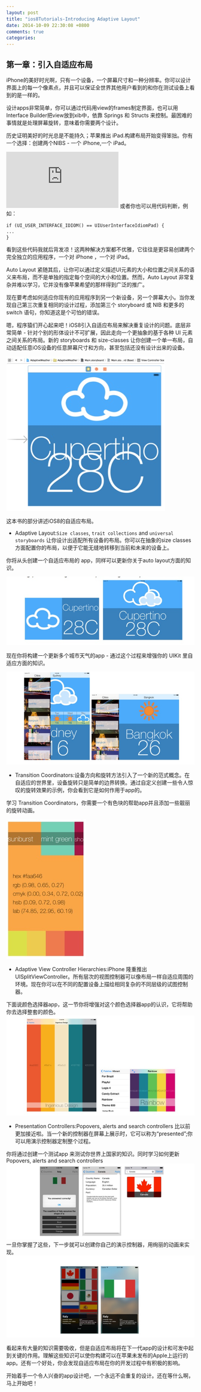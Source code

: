 ```yaml
---
layout: post
title: "ios8Tutorials-Introducing Adaptive Layout"
date: 2014-10-09 22:30:08 +0800
comments: true
categories: 
---
```

## 第一章：引入自适应布局

iPhone的美好时光啊，只有一个设备，一个屏幕尺寸和一种分辨率。你可以设计界面上的每一个像素点，并且可以保证全世界其他用户看到的和你在测试设备上看到的是一样的。

设计apps非常简单，你可以通过代码用view的frames制定界面，也可以用Interface Builder把view放到xib中，依靠	Springs 和 Structs 来控制。最困难的事情就是处理屏幕旋转，意味着你需要两个设计。

历史证明美好的时光总是不能持久；苹果推出 iPad.构建布局开始变得笨拙。你有一个选择：创建两个NIBS - 一个 iPhone,一个 iPad。

 ![Smaller icon](http://api.photo.yunpan.360.cn/intf.php?method=Photo.getThumb&qid=375125087&nid=141347171349144041&size=1280_1280&devid=&rtick=1413471713&v=1.0.1&devtype=web&sign=4140a0af140e55906df1651d32b3dd6f&xid=266005)
 或者你也可以用代码判断，例如：
 
 	if (UI_USER_INTERFACE_IDIOM() == UIUserInterfaceIdiomPad) { 
 	...
	}

看到这些代码我就后背发凉！这两种解决方案都不优雅，它往往是更容易创建两个完全独立的应用程序，一个对 iPhone ，一个对 iPad。

Auto Layout 紧随其后，让你可以通过定义描述UI元素的大小和位置之间关系的语义来布局，而不是单独的指定每个空间的大小和位置。然而，Auto Layout 非常复杂并难以学习，它并没有像苹果希望的那样得到广泛的推广。

现在要考虑如何适应你现有的应用程序到另一个新设备，另一个屏幕大小。当你发现自己第三次重复相同的设计过程，添加第三个 storyboard 或 NIB 和更多的 switch 语句，你知道这是个可怕的错误。

嗯，程序猿们开心起来吧！iOS8引入自适应布局来解决重复设计的问题。底层非常简单 - 针对个别的形体设计不可扩展，因此走向一个更抽象的基于各种 UI 元素之间关系的布局。新的 storyboards 和 size-classes 让你创建一个单一布局，自动适配任意iOS设备的任意屏幕尺寸和方向，甚至包括还没有设计出来的设备。

![Smaller icon](ios8Image/01_02.png)

这本书的部分讲述iOS8的自适应布局。

* Adaptive Layout:`Size classes`, `trait collections` and `universal storyboards` 让你设计出适配所有设备的布局。你可以在抽象的size classes 方面配置你的布局，以便于它能无缝地转移到当前和未来的设备上。


你将从头创建一个自适应布局的 app，同样可以更新你关于auto layout方面的知识。

![Smaller icon](ios8Image/01_03.png)

现在你将构建一个更新多个城市天气的app - 通过这个过程来增强你的 UIKit 里自适应方面的知识。

![Smaller icon](ios8Image/01_04.png)

* Transition Coordinators:设备方向和旋转方法引入了一个新的范式概念。在自适应的世界里，设备旋转只是简单的边界转换。通过自定义创建一些令人惊叹的旋转效果的示例，你会看到它是如何作用于app的。


学习 Transition Coordinators，你需要一个有色块的帮助app并且添加一些靓丽的旋转动画。

![Smaller icon](ios8Image/01_05.png)

* Adaptive View Controller Hierarchies:iPhone 隆重推出 UISplitViewController。所有层次的视图控制器可以像布局一样自适应周围的环境。现在你可以在不同的配置设备上描绘相同复杂的不同层级的试图控制器。

下面说颜色选择器app，这一节你将增强对这个颜色选择器app的认识，它将帮助你去选择整套的颜色。
![Smaller icon](ios8Image/01_06.png)

* Presentation Controllers:Popovers, alerts and search controllers 比以前更加接近啦。当一个新的控制器在屏幕上展示时，它可以称为“presented”;你可以用演示控制器定制整个过程。

你将通过创建一个测试app 来测试你世界上国家的知识。同时学习如何更新 Popovers, alerts and search controllers
![Smaller icon](ios8Image/01_07.png)
一旦你掌握了这些，下一步就可以创建你自己的演示控制器，用绚丽的动画来实现。
![Smaller icon](ios8Image/01_08.png)

看起来有大量的知识需要吸收，但是自适应布局将在下一代app的设计和可发中起到关键的作用。理解这些知识可以使你构建可以在苹果未发布的Apple上运行的app。还有一个好处，你会发现自适应布局在你的开发过程中有积极的影响。

开始着手一个令人兴奋的app设计吧，一个永远不会重复的设计。还在等什么啊，马上开始吧！
